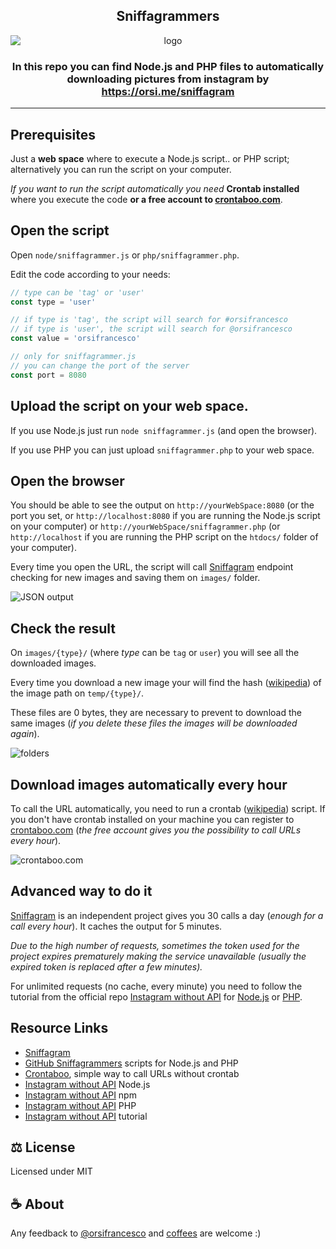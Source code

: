 <h2 align="center">Sniffagrammers</h2>
<p align="center">
<img src="https://user-images.githubusercontent.com/6490641/232155875-ce2ea2ec-eeb5-4bcc-9af7-8c8d82887420.svg" alt="logo" style="display: block; max-width: 640px"/>
</p>
<h3 align="center">In this repo you can find Node.js and PHP files to automatically downloading pictures from instagram by <a href="https://orsi.me/sniffagram">https://orsi.me/sniffagram</a></h3>

<hr/>

## Prerequisites

Just a **web space** where to execute a Node.js script.. or PHP script; alternatively you can run the script on your computer.

_If you want to run the script automatically you need_ **Crontab installed** where you execute the code **or a free account to [crontaboo.com](https://crontaboo.com/)**.


## Open the script

Open `node/sniffagrammer.js` or `php/sniffagrammer.php`.

Edit the code according to your needs:

```js
// type can be 'tag' or 'user'
const type = 'user'

// if type is 'tag', the script will search for #orsifrancesco
// if type is 'user', the script will search for @orsifrancesco
const value = 'orsifrancesco'

// only for sniffagrammer.js
// you can change the port of the server
const port = 8080
```

## Upload the script on your web space.

If you use Node.js just run `node sniffagrammer.js` (and open the browser).

If you use PHP you can just upload `sniffagrammer.php` to your web space.


## Open the browser

You should be able to see the output on `http://yourWebSpace:8080` (or the port you set, or `http://localhost:8080` if you are running the Node.js script on your computer) or `http://yourWebSpace/sniffagrammer.php` (or `http://localhost` if you are running the PHP script on the `htdocs/` folder of your computer).

Every time you open the URL, the script will call [Sniffagram](https://orsi.me/sniffagram/) endpoint checking for new images and saving them on `images/` folder.

<img src="https://dev-to-uploads.s3.amazonaws.com/uploads/articles/wxm0we5rpaz75bqtfgzh.png" alt="JSON output" style="display: block; max-width: 640px"/>


## Check the result

On `images/{type}/` (where _type_ can be `tag` or `user`) you will see all the downloaded images.

Every time you download a new image your will find the hash ([wikipedia](https://en.wikipedia.org/wiki/Hash_function)) of the image path on `temp/{type}/`.

These files are 0 bytes, they are necessary to prevent to download the same images (_if you delete these files the images will be downloaded again_).

<img src="https://dev-to-uploads.s3.amazonaws.com/uploads/articles/swyuwdylj66wtkz8zn72.png" alt="folders" style="display: block; max-width: 640px"/>


## Download images automatically every hour

To call the URL automatically, you need to run a crontab ([wikipedia](https://en.wikipedia.org/wiki/Cron)) script. If you don't have crontab installed on your machine you can register to [crontaboo.com](https://crontaboo.com/) (_the free account gives you the possibility to call URLs every hour_).

<img src="https://dev-to-uploads.s3.amazonaws.com/uploads/articles/4yz5jnwk003fpcehif2g.png" alt="crontaboo.com" style="display: block; max-width: 640px"/>


## Advanced way to do it

[Sniffagram](https://orsi.me/sniffagram/) is an independent project gives you 30 calls a day (_enough for a call every hour_). It caches the output for 5 minutes.

_Due to the high number of requests, sometimes the token used for the project expires prematurely making the service unavailable (usually the expired token is replaced after a few minutes)._

For unlimited requests (no cache, every minute) you need to follow the tutorial from the official repo [Instagram without API](https://orsi.me/instagram-without-api/) for [Node.js](https://github.com/orsifrancesco/instagram-without-api-node) or [PHP](https://github.com/orsifrancesco/instagram-without-api).


## Resource Links

- [Sniffagram](https://orsi.me/sniffagram/)
- [GitHub Sniffagrammers](https://github.com/orsifrancesco/sniffagrammers) scripts for Node.js and PHP
- [Crontaboo](https://crontaboo.com/), simple way to call URLs without crontab
- [Instagram without API](https://github.com/orsifrancesco/instagram-without-api-node) Node.js
- [Instagram without API](https://www.npmjs.com/package/instagram-without-api-node) npm
- [Instagram without API](https://github.com/orsifrancesco/instagram-without-api) PHP
- [Instagram without API](https://orsi.me/instagram-without-api/) tutorial


## ⚖️ License

Licensed under MIT


## ☕ About

Any feedback to [@orsifrancesco](https://twitter.com/orsifrancesco) and [coffees](https://www.paypal.com/donate/?business=5EL4L2LDYVH96) are welcome :) 